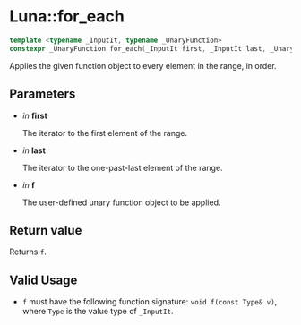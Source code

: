 # Luna::for_each

```c++
template <typename _InputIt, typename _UnaryFunction>
constexpr _UnaryFunction for_each(_InputIt first, _InputIt last, _UnaryFunction f)
```

Applies the given function object to every element in the range, in order. 



## Parameters
* *in* **first**

    The iterator to the first element of the range. 

* *in* **last**

    The iterator to the one-past-last element of the range. 

* *in* **f**

    The user-defined unary function object to be applied. 

## Return value
Returns `f`. 

## Valid Usage
* `f` must have the following function signature: `void f(const Type& v)`, where `Type` is the value type of `_InputIt`. 


